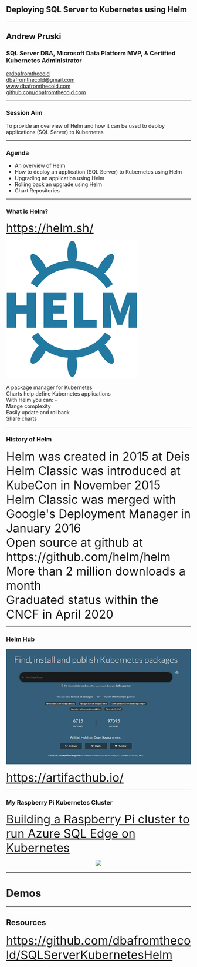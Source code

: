 ## Deploying SQL Server to Kubernetes using Helm

---

## Andrew Pruski

### SQL Server DBA, Microsoft Data Platform MVP, & Certified Kubernetes Administrator
<!-- .slide: style="text-align: left;"> -->
<i class="fab fa-twitter"></i><a href="https://twitter.com/dbafromthecold">  @dbafromthecold</a><br>
<i class="fas fa-envelope"></i>  dbafromthecold@gmail.com<br>
<i class="fab fa-wordpress"></i>  www.dbafromthecold.com<br>
<i class="fab fa-github"></i><a href="https://github.com/dbafromthecold">  github.com/dbafromthecold.com</a>

---

### Session Aim
<!-- .slide: style="text-align: left;"> -->
To provide an overview of Helm and how it can be used to deploy applications (SQL Server) to Kubernetes

---

### Agenda
<!-- .slide: style="text-align: left;"> -->
- An overview of Helm<br>
- How to deploy an application (SQL Server) to Kubernetes using Helm<br>
- Upgrading an application using Helm<br>
- Rolling back an upgrade using Helm<br>
- Chart Repositories

---

### What is Helm?
<!-- .slide: style="text-align: left;"> -->
<font size="6">
<a href="https://helm.sh/">https://helm.sh/</a><br>
</font>

<p align="left">
<img src="images/helm_logo.png" />
</p>

<!-- .slide: style="text-align: right;"> -->
A package manager for Kubernetes<br>
Charts help define Kubernetes applications<br>
With Helm you can: -<br>
Mange complexity<br>
Easily update and rollback<br>
Share charts<br>

---

### History of Helm
<!-- .slide: style="text-align: left;"> -->
<font size="6">
Helm was created in 2015 at Deis<br>
Helm Classic was introduced at KubeCon in November 2015<br>
Helm Classic was merged with Google's Deployment Manager in January 2016<br>
Open source at github at https://github.com/helm/helm<br>
More than 2 million downloads a month<br>
Graduated status within the CNCF in April 2020<br>
</font>

---

### Helm Hub

<p align="center">
<img src="images/artifact_hub.png" />
</p>

<font size="6">
<a href="https://artifacthub.io/">https://artifacthub.io/</a><br>
</font>

---

### My Raspberry Pi Kubernetes Cluster
<!-- .slide: style="text-align: left;"> -->
<font size="6">
<a href="https://dbafromthecold.com/2020/11/30/building-a-raspberry-pi-cluster-to-run-azure-sql-edge-on-kubernetes/">Building a Raspberry Pi cluster to run Azure SQL Edge on Kubernetes</a><br>
</font>

<p align="center">
<img src="images/raspberrypi_cluster.png" />
</p>

---

# Demos

---

## Resources
<!-- .slide: style="text-align: left;"> -->
<font size="6">
<a href="https://github.com/dbafromthecold/SQLServerKubernetesHelm">https://github.com/dbafromthecold/SQLServerKubernetesHelm</a><br>
</font>
